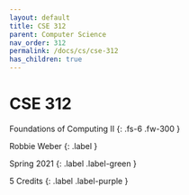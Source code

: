 ```yaml
---
layout: default
title: CSE 312
parent: Computer Science
nav_order: 312
permalink: /docs/cs/cse-312
has_children: true
---
```


# CSE 312

Foundations of Computing II
{: .fs-6 .fw-300 }

Robbie Weber
{: .label }

Spring 2021
{: .label .label-green }

5 Credits
{: .label .label-purple }
